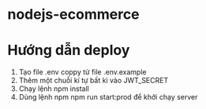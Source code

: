 # nodejs-ecommerce
# Hướng dẫn deploy
1. Tạo file .env coppy từ file .env.example
2. Thêm một chuỗi kí tự bất kì vào JWT_SECRET 
3. Chạy lệnh npm install
4. Dùng lệnh npm npm run start:prod để khởi chạy server
